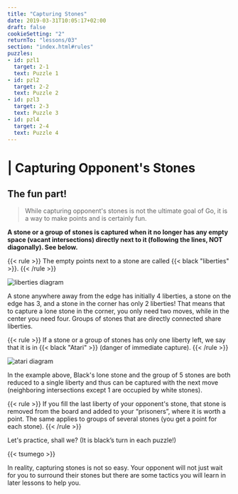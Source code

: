 ```yaml
---
title: "Capturing Stones"
date: 2019-03-31T10:05:17+02:00
draft: false
cookieSetting: "2"
returnTo: "lessons/03"
section: "index.html#rules"
puzzles:
- id: pzl1
  target: 2-1
  text: Puzzle 1
- id: pzl2
  target: 2-2
  text: Puzzle 2
- id: pzl3
  target: 2-3
  text: Puzzle 3
- id: pzl4
  target: 2-4
  text: Puzzle 4
---
```


# | Capturing Opponent's Stones
## The fun part!

> While capturing opponent's stones is not the ultimate goal of Go, it is a way to make points and is certainly fun.

**A stone or a group of stones is captured when it no longer has any empty space (vacant intersections) directly next to it (following the lines, NOT diagonally). See below.**

{{< rule >}}
The empty points next to a stone are called {{< black "liberties" >}}.
{{< /rule >}}

![liberties diagram](/images/liberties.jpg)

A stone anywhere away from the edge has initially 4 liberties, a stone on the edge has 3, and a stone in the corner has only 2 liberties! That means that to capture a lone stone in the corner, you only need two moves, while in the center you need four. Groups of stones that are directly connected share liberties.

{{< rule >}}
    If a stone or a group of stones has only one liberty left, we say that it is in {{< black "Atari" >}} (danger of immediate capture).
{{< /rule >}}

![atari diagram](/images/liberties2.jpg)

In the example above, Black's lone stone and the group of 5 stones are both reduced to a single liberty and thus can be captured with the next move (neighboring intersections except 1 are occupied by white stones). 

{{< rule >}}
    If you fill the last liberty of your opponent's stone, that stone is removed from the board and added to your “prisoners”, where it is worth a point. The same applies to groups of several stones (you get a point for each stone).
{{< /rule >}}

Let's practice, shall we? (It is black’s turn in each puzzle!)

{{< tsumego >}}

In reality, capturing stones is not so easy. Your opponent will not just wait for you to surround their stones but there are some tactics you will learn in later lessons to help you.
